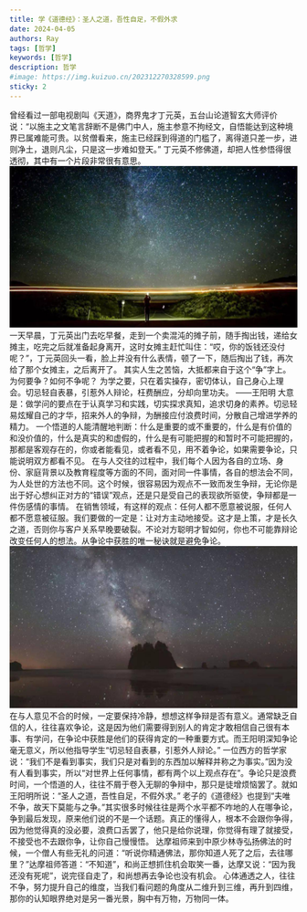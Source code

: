 ```yaml
---
title: 学《道德经》：圣人之道，吾性自足，不假外求
date: 2024-04-05
authors: Ray
tags: [哲学]
keywords: [哲学]
description: 哲学
#image: https://img.kuizuo.cn/202312270328599.png
sticky: 2
---
```


曾经看过一部电视剧叫《天道》，商界鬼才丁元英，五台山论道智玄大师评价说：“以施主之文笔言辞断不是佛门中人，施主参意不拘经文，自悟能达到这种境界已属难能可贵。以贫僧看来，施主已经踩到得道的门槛了，离得道只差一步，进则净土，退则凡尘，只是这一步难如登天。” 丁元英不修佛道，却把人性参悟得很透彻，其中有一个片段非常很有意思。 ![](assert/151e50c8db3fcadf14808ae8bfe549b8_MD5.jpg) 一天早晨，丁元英出门去吃早餐，走到一个卖混沌的摊子前，随手掏出钱，递给女摊主，吃完之后就准备起身离开，这时女摊主赶忙叫住：“哎，你的饭钱还没付呢？”，丁元英回头一看，脸上并没有什么表情，顿了一下，随后掏出了钱，再次给了那个女摊主，之后离开了。 其实人生之苦恼，大抵都来自于这个“争”字上。为何要争？如何不争呢？ 为学之要，只在着实操存，密切体认，自己身心上理会。切忌轻自表暴，引惹外人辩论，枉费酬应，分却向里功夫。 ——王阳明 大意是：做学问的要点在于认真学习和实践，切实探求真知，追求切身的素养。切忌轻易炫耀自己的才华，招来外人的争辩，为酬接应付浪费时间，分散自己增进学养的精力。 一个悟道的人能清醒地判断：什么是重要的或不重要的，什么是有价值的和没价值的，什么是真实的和虚假的，什么是有可能把握的和暂时不可能把握的，那都是客观存在的，你或者能看见，或者看不见，用不着争论，如果需要争论，只能说明双方都看不见。 在与人交往的过程中，我们每个人因为各自的立场、身份、家庭背景以及教育程度等方面的不同，面对同一件事情，各自的想法会不同，为人处世的方法也不同。这个时候，很容易因为观点不一致而发生争辩，无论你是出于好心想纠正对方的“错误”观点，还是只是受自己的表现欲所驱使，争辩都是一件伤感情的事情。 在销售领域，有这样的观点：任何人都不愿意被说服，任何人都不愿意被征服。我们要做的一定是：让对方主动地接受。这才是上策，才是长久之道，否则你与客户关系早晚要破裂。不论对方聪明才智如何，你也不可能靠辩论改变任何人的想法。从争论中获胜的唯一秘诀就是避免争论。 ![](assert/5cd82177db6778ad8531d827fd2b54da_MD5.jpg) 在与人意见不合的时候，一定要保持冷静，想想这样争辩是否有意义。通常缺乏自信的人，往往喜欢争论，这是因为他们需要得到别人的肯定才敢相信自己很有本事、有学问，在争论中获胜是他们的获得肯定的一种重要方式。而王阳明深知争论毫无意义，所以他指导学生“切忌轻自表暴，引惹外人辩论。” 一位西方的哲学家说：“我们不是看到事实，我们只是对看到的东西加以解释并称之为事实。”因为没有人看到事实，所以“对世界上任何事情，都有两个以上观点存在”。争论只是浪费时间，一个悟道的人，往往不屑于卷入无聊的争辩中，那只是徒增烦恼罢了。就如王阳明所说：“圣人之道，吾性自足，不假外求。” 老子的《道德经》也提到“夫唯不争，故天下莫能与之争。”其实很多时候往往是两个水平都不咋地的人在哪争论，争到最后发现，原来他们说的不是一个话题。真正的懂得人，根本不会跟你争得，因为他觉得真的没必要，浪费口舌罢了，他只是给你说理，你觉得有理了就接受，不接受也不去跟你争，让你自己慢慢悟。 达摩祖师来到中原少林寺弘扬佛法的时候，一个僧人有些无礼的问道：“听说你精通佛法，那你知道人死了之后，去往哪里？”达摩祖师答道：“不知道”，和尚正想抓住机会取笑一番，达摩又说：“因为我还没有死呢”，说完径自走了，和尚想再去争论也没有机会。 心体通透之人，往往不争，努力提升自己的维度，当我们看问题的角度从二维升到三维，再升到四维，那你的认知眼界绝对是另一番光景，胸中有万物，万物同一体。


<!-- truncate -->